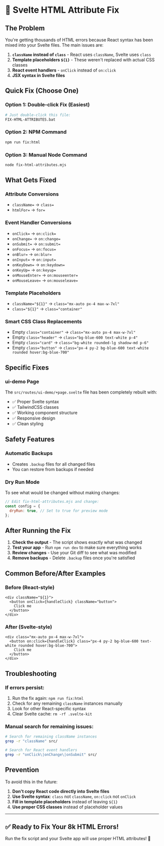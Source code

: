 # 🔧 Svelte HTML Attribute Fix

## The Problem

You're getting thousands of HTML errors because React syntax has been mixed into your Svelte files. The main issues are:

1. **`className` instead of `class`** - React uses `className`, Svelte uses `class`
2. **Template placeholders `${1}`** - These weren't replaced with actual CSS classes
3. **React event handlers** - `onClick` instead of `on:click`
4. **JSX syntax in Svelte files**

## Quick Fix (Choose One)

### Option 1: Double-click Fix (Easiest)

```bash
# Just double-click this file:
FIX-HTML-ATTRIBUTES.bat
```

### Option 2: NPM Command

```bash
npm run fix:html
```

### Option 3: Manual Node Command

```bash
node fix-html-attributes.mjs
```

## What Gets Fixed

### Attribute Conversions

- `className=` → `class=`
- `htmlFor=` → `for=`

### Event Handler Conversions

- `onClick=` → `on:click=`
- `onChange=` → `on:change=`
- `onSubmit=` → `on:submit=`
- `onFocus=` → `on:focus=`
- `onBlur=` → `on:blur=`
- `onInput=` → `on:input=`
- `onKeyDown=` → `on:keydown=`
- `onKeyUp=` → `on:keyup=`
- `onMouseEnter=` → `on:mouseenter=`
- `onMouseLeave=` → `on:mouseleave=`

### Template Placeholders

- `className="${1}"` → `class="mx-auto px-4 max-w-7xl"`
- `class="${1}"` → `class="container"`

### Smart CSS Class Replacements

- Empty `class="container"` → `class="mx-auto px-4 max-w-7xl"`
- Empty `class="header"` → `class="bg-blue-600 text-white p-4"`
- Empty `class="card"` → `class="bg-white rounded-lg shadow-md p-6"`
- Empty `class="button"` → `class="px-4 py-2 bg-blue-600 text-white rounded hover:bg-blue-700"`

## Specific Fixes

### ui-demo Page

The `src/routes/ui-demo/+page.svelte` file has been completely rebuilt with:

- ✅ Proper Svelte syntax
- ✅ TailwindCSS classes
- ✅ Working component structure
- ✅ Responsive design
- ✅ Clean styling

## Safety Features

### Automatic Backups

- Creates `.backup` files for all changed files
- You can restore from backups if needed

### Dry Run Mode

To see what would be changed without making changes:

```javascript
// Edit fix-html-attributes.mjs and change:
const config = {
  dryRun: true, // Set to true for preview mode
};
```

## After Running the Fix

1. **Check the output** - The script shows exactly what was changed
2. **Test your app** - Run `npm run dev` to make sure everything works
3. **Review changes** - Use your Git diff to see what was modified
4. **Remove backups** - Delete `.backup` files once you're satisfied

## Common Before/After Examples

### Before (React-style)

```svelte
<div className="${1}">
  <button onClick={handleClick} className="button">
    Click me
  </button>
</div>
```

### After (Svelte-style)

```svelte
<div class="mx-auto px-4 max-w-7xl">
  <button on:click={handleClick} class="px-4 py-2 bg-blue-600 text-white rounded hover:bg-blue-700">
    Click me
  </button>
</div>
```

## Troubleshooting

### If errors persist:

1. Run the fix again: `npm run fix:html`
2. Check for any remaining `className` instances manually
3. Look for other React-specific syntax
4. Clear Svelte cache: `rm -rf .svelte-kit`

### Manual search for remaining issues:

```bash
# Search for remaining className instances
grep -r "className" src/

# Search for React event handlers
grep -r "onClick\|onChange\|onSubmit" src/
```

## Prevention

To avoid this in the future:

1. **Don't copy React code directly into Svelte files**
2. **Use Svelte syntax**: `class` not `className`, `on:click` not `onClick`
3. **Fill in template placeholders** instead of leaving `${1}`
4. **Use proper CSS classes** instead of placeholder values

---

## ✅ Ready to Fix Your 8k HTML Errors!

Run the fix script and your Svelte app will use proper HTML attributes! 🎉
